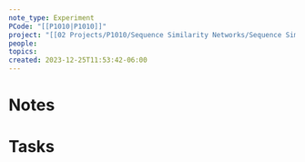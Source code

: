 ```yaml
---
note_type: Experiment
PCode: "[[P1010|P1010]]"
project: "[[02 Projects/P1010/Sequence Similarity Networks/Sequence Similarity Networks|Sequence Similarity Networks]]"
people: 
topics: 
created: 2023-12-25T11:53:42-06:00
---
```

# Notes

# Tasks

